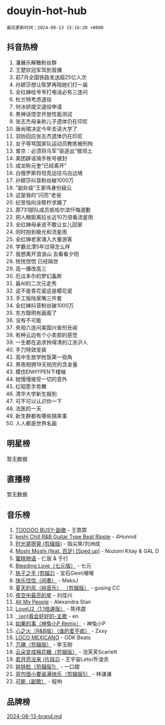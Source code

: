 # douyin-hot-hub

`最后更新时间：2024-08-13 15:16:20 +0800`

## 抖音热榜

1. 潘展乐解散粉丝群
1. 王楚钦冠军驾到首播
1. 前7月全国铁路发送超25亿人次
1. 孙颖莎想让陈梦再陪她们打一届
1. 全红婵给爷爷打电话必有三连问
1. 杜兰特考虑退役
1. 何冰娇提交退役申请
1. 黑神话悟空开放性能测试
1. 张志杰母亲称儿子遗体仍在印尼
1. 唐尚珺决定今年去读大学了
1. 羽协回应张志杰遗体仍在印尼
1. 女子辱骂国家队运动员教练被刑拘
1. 普京：必须将乌军“驱逐出”俄领土
1. 美团辟谣骑手账号被封
1. 成龙称元奎“已经离开”
1. 白俄罗斯将坦克运往乌白边境
1. 孙颖莎抖音粉丝破1000万
1. “副处级”王家伟身份疑云
1. 这是我的“闪亮”老爸
1. 纪昱恒向涂筱柠求婚了
1. 原731部队成员抵哈尔滨忏悔道歉
1. 把人眼距离拉长近10万倍看流星雨
1. 全红婵母亲说不敢让女儿回家
1. 同时拍到极光和流星雨
1. 全红婵老家涌入大量游客
1. 学霸北漂5年过得怎么样
1. 我想离开浪浪山 去看看夕阳
1. 恍恍惚惚 已经隔世
1. 高一爆改高三
1. 厄瓜多尔的梦幻螽斯
1. 最AI的二次元走秀
1. 这不是青花瓷这是樱花瓷
1. 手工版陆家嘴三件套
1. 全红婵抖音粉丝破1000万
1. 东方既明有画面了
1. 没有不可能
1. 央视六连问美国兴奋剂丑闻
1. 有种云边有个小卖部的感觉
1. 一生都在追求拎得清的江浙沪人
1. 手刀特效变装
1. 高中生放学抢饭第一视角
1. 黑夜相拥19天拍完的含金量
1. 模仿ENHYPEN下楼梯
1. 她慢慢接受一切的意外
1. 红昭愿手势舞
1. 清华大学新生报到
1. 可不可以认识你一下
1. 法医的一天
1. 新生群都有哪些搞笑事
1. 人人都是世界名画

## 明星榜

暂无数据

## 直播榜

暂无数据

## 音乐榜

1. [TOOOOO BUSY-副歌](https://sf5-hl-cdn-tos.douyinstatic.com/obj/tos-cn-ve-2774/o0fmjGZetNDjSM5EimFs2QlzBg30YgByJMRQrC) - 王霏霏
1. [keshi Chill R&B Guitar Type Beat Ripple](https://sf6-cdn-tos.douyinstatic.com/obj/tos-cn-ve-2774/okQIfmitAB3HpgZQo0YCEFEACcDhQngn0fkFIC) - 4Hunnid
1. [时光晃呀晃 (剪辑版)](https://sf5-hl-cdn-tos.douyinstatic.com/obj/tos-cn-ve-2774/o8ACeQem3gwI1x3GIYGAfKG0LJebKFRJDwRwyW) - 指尖笑/刘洲成
1. [Moshi Moshi (feat. 百足) [Sped up]](https://sf3-cdn-tos.douyinstatic.com/obj/tos-cn-ve-2774/ocCPFQcXJLeroaIdQLIGAoeeYM3OAUYGDguHXz) - Nozomi Kitay & GAL D
1. [蜜桃物语](https://sf5-hl-cdn-tos.douyinstatic.com/obj/tos-cn-ve-2774/oIhOSCZtIACtYU4XQkngiW9kCBfVD1Fz9IYeqL) - 仁辰 & 于行
1. [Bleeding Love（七元版）](https://sf5-hl-cdn-tos.douyinstatic.com/obj/tos-cn-ve-2774/oEgC9eZFHQ1MfSRnrfkzFp8AayDWqAQMABBgUs) - 七元
1. [执子之手 (剪辑2)](https://sf5-hl-cdn-tos.douyinstatic.com/obj/tos-cn-ve-2774/oUoZLQjCc31XzqsBnBQUNgeKtYPBcgbFDwtfcu) - 宝石Gem\哩哩
1. [快乐恰恰（间奏）](https://sf6-cdn-tos.douyinstatic.com/obj/tos-cn-ve-2774/oMesum3HvWQXJxuMFeVYzf54o2QzH5aEBPOCAn) - MaksJ
1. [夏天的风（纯音乐） （剪辑版）](https://sf3-cdn-tos.douyinstatic.com/obj/tos-cn-ve-2774/oUzLjBZZFQAoNRmGokEeD5zfQCObp6UeFAnTa6) - gusing CC
1. [夜空中最亮的星](https://sf3-cdn-tos.douyinstatic.com/obj/tos-cn-ve-2774/o4IfgGwqqnFeXEMGaS8JBzJAdayAaCeoxqbjCD) - 刘佳兴
1. [All My People](https://sf5-hl-cdn-tos.douyinstatic.com/obj/tos-cn-ve-2774/c7773e6b7c3f4bd9b26cd85b0cfa4eff) - Alexandra Stan
1. [LoveU2（1.1倍速版）](https://sf5-hl-cdn-tos.douyinstatic.com/obj/tos-cn-ve-2774/oQMeDffLaEmgMwgCOEMAFCI6INzoFPgWdD0rsa) - 陈伟霆
1. [（en)我会好好的-主歌](https://sf5-hl-cdn-tos.douyinstatic.com/obj/tos-cn-ve-2774/oUrYpIdrvCbA8m8yAZjbMWjUkL6tiinWMkBTs) - en
1. [如果的事（神兔小P Remix）](https://sf5-hl-cdn-tos.douyinstatic.com/obj/tos-cn-ve-2774/okHtAffz3g4ZB0BMQn9iC9BC6AciI3xCmgQTqt) - 神兔小P
1. [心之火（R&B版）（谁的爱不疯）](https://sf5-hl-cdn-tos.douyinstatic.com/obj/tos-cn-ve-2774/okemkEDaIBBE3OosftCgMxlFkLQZRw37t36ZQv) - Zxxy
1. [LOCO MEXICANO](https://sf5-hl-cdn-tos.douyinstatic.com/obj/tos-cn-ve-2774/owxVoxJorA4ILBfsMAjU6t7O1xW9w0tS7EYzh6) - ODK Beats
1. [万疆（剪辑版）](https://sf5-hl-cdn-tos.douyinstatic.com/obj/tos-cn-ve-2774/ooG7oVgFlDTelKCjCsTTobQvbdtj1BBQXnfZd8) - 李玉刚
1. [云朵变成棉花糖（剪辑版）](https://sf6-cdn-tos.douyinstatic.com/obj/tos-cn-ve-2774/o8LC84GQLALFfXeyJmh8KE61byVQYMMeAZLfEI) - 泡芙芙Scarlett
1. [若月亮没来 (片段2)](https://sf5-hl-cdn-tos.douyinstatic.com/obj/tos-cn-ve-2774/ocQavLLjkCOeDxGyYeIMGgNAIwJ0QXE1Ve3Fzv) - 王宇宙Leto/乔浚丞
1. [娃娃脸（剪辑版1）](https://sf5-hl-cdn-tos.douyinstatic.com/obj/tos-cn-ve-2774/oIimSCgQoNUePTAZ1Ba7TeADY4KetGYsVFeaaB) - 一口甜
1. [背包很小要装满快乐（剪辑版5）](https://sf5-hl-cdn-tos.douyinstatic.com/obj/tos-cn-ve-2774/oUqSJIiBjw2pxsBAiQRmkbZGJrlGCMBPpIW90) - 林谦谦
1. [可能（副歌）](https://sf3-cdn-tos.douyinstatic.com/obj/tos-cn-ve-2774/cde1731888894259b333569393c2fb51) - 程响

## 品牌榜

[2024-08-13-brand.md](2024-08-13-brand.md)
